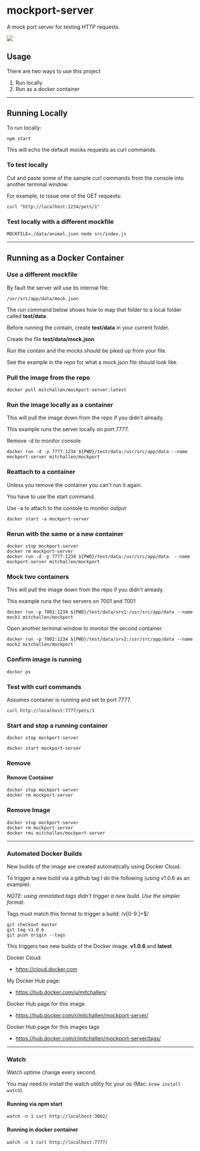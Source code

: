 # mockport-server

A mock port server for testing HTTP requests.

<a href="https://hub.docker.com/r/mitchallen/mockport-server/">
<img src="https://img.shields.io/badge/mitchallen-mockport--server-green.svg?logo=docker&style=for-the-badge" />
</a>

## Usage

There are two ways to use this project

1. Run locally 
2. Run as a docker container

* * *


## Running Locally

To run locally:

	npm start
	
This will echo the default mocks requests as curl commands.

### To test locally

Cut and paste some of the sample curl commands from the console into another terminal window.

For example, to issue one of the GET requests:

    curl "http://localhost:1234/pets/1"
    

### Test locally with a different mockfile


	MOCKFILE=./data/animal.json node src/index.js
    

* * *

## Running as a Docker Container

### Use a different mockfile

By fault the server will use its internal file:

	/usr/src/app/data/mock.json
	
The run command below shows how to map that folder to a local folder called **test/data**.

Before running the contain, create __test/data__ in your current folder.

Create the file __test/data/mock.json__

Run the contain and the mocks should be piked up from your file.

See the example in the repo for what a mock.json file should look like.

### Pull the image from the repo

    docker pull mitchallen/mockport-server:latest

### Run the image locally as a container

This will pull the image down from the repo if you didn't already.

This example runs the server locally on port 7777.

Remove -d to monitor console

    docker run -d -p 7777:1234 ${PWD}/test/data:/usr/src/app/data --name mockport-server mitchallen/mockport

### Reattach to a container

Unless you remove the container you can't run it again.

You have to use the start command.

Use -a to attach to the console to monitor output

    docker start -a mockport-server

### Rerun with the same or a new container

    docker stop mockport-server
    docker rm mockport-server
    docker run -d -p 7777:1234 ${PWD}/test/data:/usr/src/app/data  --name mockport-server mitchallen/mockport

### Mock two containers

This will pull the image down from the repo if you didn't already.

This example runs the two servers on 7001 and 7001

    docker run -p 7001:1234 ${PWD}/test/data/srv1:/usr/src/app/data --name mock1 mitchallen/mockport

Open another terminal window to monitor the second container.

    docker run -p 7002:1234 ${PWD}/test/data/srv2:/usr/src/app/data --name mock2 mitchallen/mockport

### Confirm image is running

    docker ps

### Test with curl commands

Assumes container is running and set to port 7777.
 
    curl http://localhost:7777/pets/1

### Start and stop a running container

    docker stop mockport-server

    docker start mockport-server

### Remove

#### Remove Container

    docker stop mockport-server
    docker rm mockport-server

### Remove Image

    docker stop mockport-server
    docker rm mockport-server
    docker rmi mitchallen/mockport-server

* * *

### Automated Docker Builds

New builds of the image are created automatically using Docker Cloud.

To trigger a new build via a github tag I do the following (using v1.0.6 as an example):

*NOTE: using annotated tags didn't trigger a new build. Use the simpler format.*

Tags must match this format to trigger a build: /v[0-9.]+$/ 

    git checkout master
    git tag v1.0.6
    git push origin --tags

This triggers two new builds of the Docker image: __v1.0.6__ and __latest__

Docker Cloud:

* https://cloud.docker.com

My Docker Hub page:

* https://hub.docker.com/u/mitchallen/

Docker Hub page for this image

* https://hub.docker.com/r/mitchallen/mockport-server/

Docker Hub page for this images tags

* https://hub.docker.com/r/mitchallen/mockport-server/tags/

* * *

### Watch

Watch uptime change every second.

You may need to install the watch utility for your os (Mac: ```brew install watch```).

#### Running via npm start

    watch -n 1 curl http://localhost:3002/

#### Running in docker container

    watch -n 1 curl http://localhost:7777/

